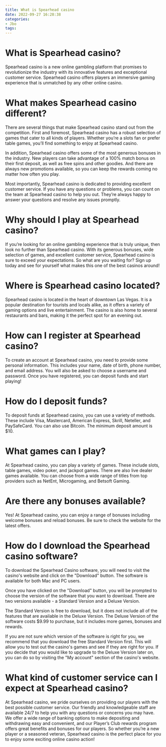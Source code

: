 ```yaml
---
title: What is Spearhead casino
date: 2022-09-27 16:28:38
categories:
- Jbo
tags:
---
```



#  What is Spearhead casino?

Spearhead casino is a new online gambling platform that promises to revolutionize the industry with its innovative features and exceptional customer service. Spearhead casino offers players an immersive gaming experience that is unmatched by any other online casino.

# What makes Spearhead casino different?

There are several things that make Spearhead casino stand out from the competition. First and foremost, Spearhead casino has a robust selection of games that cater to all kinds of players. Whether you’re a slots fan or prefer table games, you’ll find something to enjoy at Spearhead casino.

In addition, Spearhead casino offers some of the most generous bonuses in the industry. New players can take advantage of a 100% match bonus on their first deposit, as well as free spins and other goodies. And there are always new promotions available, so you can keep the rewards coming no matter how often you play.

Most importantly, Spearhead casino is dedicated to providing excellent customer service. If you have any questions or problems, you can count on the team at Spearhead casino to help you out. They’re always happy to answer your questions and resolve any issues promptly.

# Why should I play at Spearhead casino?

If you’re looking for an online gambling experience that is truly unique, then look no further than Spearhead casino. With its generous bonuses, wide selection of games, and excellent customer service, Spearhead casino is sure to exceed your expectations. So what are you waiting for? Sign up today and see for yourself what makes this one of the best casinos around!

#  Where is Spearhead casino located?

Spearhead casino is located in the heart of downtown Las Vegas. It is a popular destination for tourists and locals alike, as it offers a variety of gaming options and live entertainment. The casino is also home to several restaurants and bars, making it the perfect spot for an evening out.

#  How can I register at Spearhead casino?

To create an account at Spearhead casino, you need to provide some personal information. This includes your name, date of birth, phone number, and email address. You will also be asked to choose a username and password. Once you have registered, you can deposit funds and start playing!

# How do I deposit funds?

To deposit funds at Spearhead casino, you can use a variety of methods. These include Visa, Mastercard, American Express, Skrill, Neteller, and PaySafeCard. You can also use Bitcoin. The minimum deposit amount is $10.

# What games can I play?

At Spearhead casino, you can play a variety of games. These include slots, table games, video poker, and jackpot games. There are also live dealer games available. You can choose from a wide range of titles from top providers such as NetEnt, Microgaming, and Betsoft Gaming.

# Are there any bonuses available?

Yes! At Spearhead casino, you can enjoy a range of bonuses including welcome bonuses and reload bonuses. Be sure to check the website for the latest offers.

#  How do I download the Spearhead casino software?

To download the Spearhead Casino software, you will need to visit the casino's website and click on the "Download" button. The software is available for both Mac and PC users.

Once you have clicked on the "Download" button, you will be prompted to choose the version of the software that you want to download. There are two versions available - a Standard Version and a Deluxe Version.

The Standard Version is free to download, but it does not include all of the features that are available in the Deluxe Version. The Deluxe Version of the software costs $9.99 to purchase, but it includes more games, bonuses and rewards.

If you are not sure which version of the software is right for you, we recommend that you download the free Standard Version first. This will allow you to test out the casino's games and see if they are right for you. If you decide that you would like to upgrade to the Deluxe Version later on, you can do so by visiting the "My account" section of the casino's website.

#  What kind of customer service can I expect at Spearhead casino?

At Spearhead casino, we pride ourselves on providing our players with the best possible customer service. Our friendly and knowledgeable staff are available 24/7 to help you with any questions or concerns you may have. We offer a wide range of banking options to make depositing and withdrawing easy and convenient, and our Player’s Club rewards program offers great benefits and bonuses for our players. So whether you’re a new player or a seasoned veteran, Spearhead casino is the perfect place for you to enjoy some exciting online casino action!